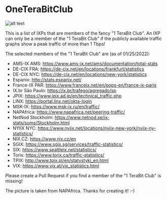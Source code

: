 # OneTeraBitClub

![alt text](https://github.com/tking/OneTeraBitClub/blob/main/oneterabit.jpg?raw=true)

This is a list of IXPs that are members of the fancy "1 TeraBit Club". An IXP can only be a member of the "1 TeraBit Club" if the publicly available traffic graphs show a peak traffic of more than 1 Tbps!

The selected members of the "1 TeraBit Club" are (as of 01/25/2022):
* AMS-IX AMS: https://www.ams-ix.net/ams/documentation/total-stats
* DE-CIX FRA: https://de-cix.net/en/locations/frankfurt/statistics
* DE-CIX NYC: https://de-cix.net/en/locations/new-york/statistics
* Espanix: http://stats.espanix.net/
* France-IX PAR: https://www.franceix.net/en/pops-en/france-ix-paris
* IX.br São Paulo: https://ix.br/trafego/agregado/sp
* JPIX: https://www.jpix.ad.jp/en/technical_traffic.php
* LINX: https://portal.linx.net/okta-login
* MSK-IX: https://www.msk-ix.ru/en/traffic/
* NAPAfrica: https://www.napafrica.net/peering-traffic/
* NetNod Stockholm: https://www.netnod.se/ix-stats/sums/Stockholm.html
* NYIIX NYC: https://www.nyiix.net/locations/nyiix-new-york/nyiix-ny-statistics/
* NIX.CZ: https://www.nix.cz/en
* SGIX: https://www.sgix.sg/services/traffic-statistics/
* SIX: https://www.seattleix.net/statistics/
* Torix: https://www.torix.ca/traffic-statistics/
* TPIX: http://www.tpix.pl/en/statystyki_en.html
* VIX: https://www.vix.at/vix_statistics.html

Please create a Pull Request if you find a member of the "1 TeraBit Club" is missing!

The picture is taken from NAPAfrica. Thanks for creating it! :-)
